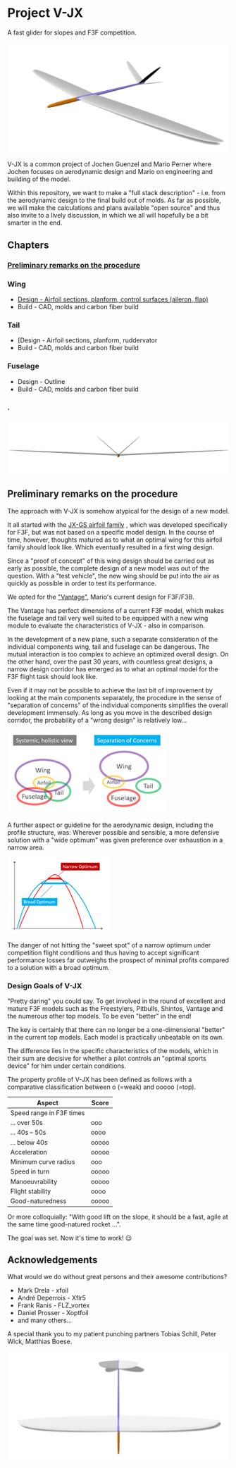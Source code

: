 # Project V-JX
A fast glider for slopes and F3F competition. 

![V-JX](images/V-JX_perspective_view.jpg "V-JX perspective view")

V-JX is a common project of Jochen Guenzel and Mario Perner where Jochen focuses on aerodynamic design and Mario on engineering and building of the model. 

Within this repository, we want to make a "full stack description" - i.e. from the aerodynamic design to the final build out of molds. As far as possible, we will make the calculations and plans available "open source" and thus also invite to a lively discussion, in which we all will hopefully be a bit smarter in the end.


## Chapters

### [Preliminary remarks on the procedure](#preliminary-remarks-on-the-procedure)
### Wing
* [Design - Airfoil sections, planform, control surfaces (aileron, flap)](wing/design/wing_design_1) 
* Build - CAD, molds and carbon fiber build
###	Tail
* [Design - Airfoil sections, planform, ruddervator 
* Build - CAD, molds and carbon fiber build
### Fuselage 
* Design - Outline 
* Build - CAD, molds and carbon fiber build

### .

![V-JX](images/V-JX_front_view.jpg "V-JX perspective view")
## Preliminary remarks on the procedure

The approach with V-JX is somehow atypical for the design of a new model. 

It all started with the [JX-GS airfoil family](https://github.com/jxjo/Airfoils/tree/main/JX-GS)   , which was developed specifically for F3F, but was not based on a specific model design.  In the course of time, however, thoughts matured as to what an optimal wing for this airfoil family should look like.  Which eventually resulted in a first wing design. 

Since a "proof of concept" of this wing design should be carried out as early as possible, the complete design of a new model was out of the question.   With a "test vehicle", the new wing should be put into the air as quickly as possible in order to test its performance. 

We opted for the ["Vantage"](https://ccm.in.ua/en/catalog/r-c-models/vantage/), Mario's current design for F3F/F3B.

The Vantage has perfect dimensions of a current F3F model, which makes the fuselage and tail very well suited to be equipped with a new wing module to evaluate the characteristics of V-JX - also in comparison. 

In the development of a new plane, such a separate consideration of the individual components wing, tail and fuselage can be dangerous. The mutual interaction is too complex to achieve an optimized overall design. On the other hand, over the past 30 years, with countless great designs, a narrow design corridor has emerged as to what an optimal model for the F3F flight task should look like. 

Even if it may not be possible to achieve the last bit of improvement by looking at the main components separately, the procedure in the sense of "separation of concerns" of the individual components simplifies the overall development immensely.  As long as you move in the described design corridor, the probability of a "wrong design" is relatively low...

![Separation of concerns](images/Separation_of_concerns.png "Separation of concerns")

A further aspect or guideline for the aerodynamic design, including the profile structure, was: Wherever possible and sensible, a more defensive solution with a "wide optimum" was given preference over exhaustion in a narrow area. 

![Broad optmimum](images/Broad_optimum.png "Broad optmimum")

The danger of not hitting the "sweet spot" of a narrow optimum under competition flight conditions and thus having to accept significant performance losses far outweighs the prospect of minimal profits compared to a solution with a broad optimum.   

### Design Goals of V-JX

"Pretty daring" you could say. To get involved in the round of excellent and mature F3F models such as the Freestylers, Pitbulls, Shintos, Vantage and the numerous other top models. To be even "better" in the end!

The key is certainly that there can no longer be a one-dimensional "better" in the current top models. Each model is practically unbeatable on its own. 

The difference lies in the specific characteristics of the models, which in their sum are decisive for whether a pilot controls an "optimal sports device" for him under certain conditions.

The property profile  of V-JX has been defined as follows with a comparative classification between o (=weak) and ooooo (=top).

|  Aspect                     | Score   |
|-----------------------------|---------|
| Speed range in F3F times    |         |
| ... over 50s			      |ooo     | 
| ... 40s – 50s			      |oooo    |
| ... below 40s			      |ooooo   |
| Acceleration				  |ooooo   |
| Minimum curve radius		  |ooo     |
| Speed in turn				  |ooooo   |
| Manoeuvrability 			  |ooooo   |
| Flight stability			  |oooo    |
| Good-naturedness 			  |ooooo   |

Or more colloquially: "With good lift on the slope, it should be a fast, agile at the same time good-natured rocket ...".

The goal was set.  Now it's time to work!  😉


## Acknowledgements 

What would we do without great persons and their awesome contributions?
-	Mark Drela - xfoil
-	André Deperrois - Xflr5
-	Frank Ranis - FLZ_vortex 
-	Daniel Prosser -  Xoptfoil
-	and many others... 

A special thank you to my patient punching partners Tobias Schill, Peter Wick, Matthias Boese.

![V-JX](images/V-JX_top_view.jpg "V-JX perspective view")
